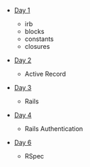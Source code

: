 * [Day 1](/day_1)
  
  - irb
  - blocks
  - constants
  - closures

* [Day 2](/day_2)
  
  - Active Record  

* [Day 3](/day_3)
  
  - Rails

* [Day 4](/day_4)
  
  - Rails Authentication

* [Day 6](/day_6)
  
  - RSpec
